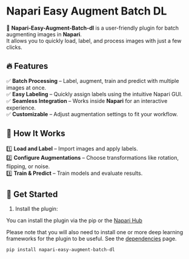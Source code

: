 # Napari Easy Augment Batch DL

🚀 **Napari-Easy-Augment-Batch-dl** is a user-friendly plugin for batch augmenting images in **Napari**.  
It allows you to quickly load, label, and process images with just a few clicks.

## 🔥 Features  
✅ **Batch Processing** – Label, augment, train and predict with multiple images at once.  
✅ **Easy Labeling** – Quickly assign labels using the intuitive Napari GUI.  
✅ **Seamless Integration** – Works inside **Napari** for an interactive experience.  
✅ **Customizable** – Adjust augmentation settings to fit your workflow.  

## 📖 How It Works  
1️⃣ **Load and Label** – Import images and apply labels.  
2️⃣ **Configure Augmentations** – Choose transformations like rotation, flipping, or noise.  
3️⃣ **Train & Predict** – Train models and evaluate results.  

## 🚀 Get Started  
1. Install the plugin:  

You can install the plugin via the pip or the [Napari Hub](https://www.napari-hub.org/plugins/napari-easy-augment-batch-dl)

Please note that you will also need to install one or more deep learning frameworks for the plugin to be useful.  See the [dependencies](https://true-north-intelligent-algorithms.github.io/napari-easy-augment-batch-dl/augment/) page. 

   ```sh  
   pip install napari-easy-augment-batch-dl
   ```
